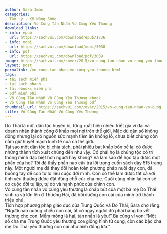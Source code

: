 ```yaml
---
author: Sara Imas
categories:
- Tâm Lý - Kỹ Năng Sống
description: Vô Cùng Tàn Nhẫn Vô Cùng Yêu Thương
download_links:
- info: epub
  url: https://sachvui.com/download/epub/1736
- info: mobi
  url: https://sachvui.com/download/mobi/3038
- info: pdf
  url: https://sachvui.com/download/pdf/3039
image: https://sachvui.com/cover/2015/vo-cung-tan-nhan-vo-cung-yeu-thuong.jpg
layout: post
permalink: /vo-cung-tan-nhan-vo-cung-yeu-thuong.html
tags:
- tải sách miễn phí
- tải sách nhanh
- tải ebooks miễn phí
- pdf miễn phí
- Vô Cùng Tàn Nhẫn Vô Cùng Yêu Thương ebook
- Vô Cùng Tàn Nhẫn Vô Cùng Yêu Thương pdf
thumbnail_url: https://sachvui.com/cover/2015/vo-cung-tan-nhan-vo-cung-yeu-thuong.jpg
title: Vô Cùng Tàn Nhẫn Vô Cùng Yêu Thương
---
```


 <div class="item-desc text-justify"> <p>Do Thái là một dân tộc huyền bí, từng xuất hiện nhiều triết gia vĩ đại và doanh nhân thành công ở khắp mọi nơi trên thế giới. Mặc dù dân số không đông nhưng lại có nguồn sức mạnh tiềm ẩn khổng lồ, chưa biết chừng còn nắm giữ huyết mạch kinh tế của cả thế giới.<br>Tại sao một dân tộc bị chia tách, phải phiêu bạt khắp bốn bể lại có được những thành tích xuất chúng đến như vậy. Có phải họ là chủng tộc có trí thông minh đặc biệt hơn người hay không? Và làm sao để học tập được một phần của họ? Tôi đã thấy phần nào câu trả lời trong cuốn sách dày 515 trang này. Một người mẹ đã thay đổi hoàn toàn phương pháp nuôi dạy con, đã buông tay để con tự lo liệu cuộc đời mình. Con có thể làm được tất cả với tình yêu thương được đặt đúng chỗ của cha mẹ. Cuối cùng nhìn lại con sẽ có cuộc đời tự lập, tự do và hạnh phúc của chính con. <br>Vô cùng tàn nhẫn vô cùng yêu thương là chấp bút của một bà mẹ Do Thái sinh ra và lớn lên ở Thượng Hải, đã bồi dưỡng con cái của mình trở thành triệu phú.<br>Tích hợp phương pháp giáo dục của Trung Quốc và Do Thái, Sara cho rằng: “Người nào nuông chiều con cái, ắt có ngày người đó phải băng bó vết thương cho con. Mềm mỏng là hại, tàn nhẫn là yêu!” Bà cũng ví von: “Một số cha mẹ Trung Quốc yêu thương con giống hình tử cung, còn các bậc cha mẹ Do Thái yêu thương con cái như hình đống lửa.”</p> </div>